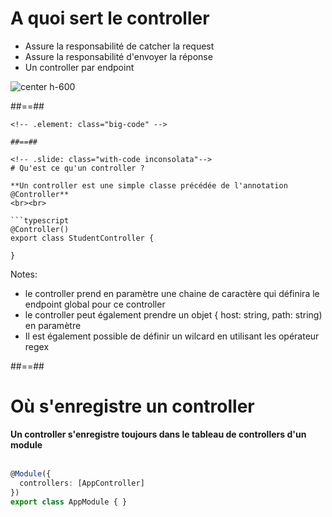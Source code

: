 # A quoi sert le controller

- Assure la responsabilité de catcher la request
- Assure la responsabilité d'envoyer la réponse
- Un controller par endpoint

![center h-600](assets/images/school/03-controller/controller.png)

##==##

```
<!-- .element: class="big-code" -->

##==##

<!-- .slide: class="with-code inconsolata"-->
# Qu'est ce qu'un controller ?

**Un controller est une simple classe précédée de l'annotation @Controller**
<br><br>

```typescript
@Controller()
export class StudentController {
  
}
```
<!-- .element: class="big-code" -->
Notes:
- le controller prend en paramètre une chaine de caractère qui définira le endpoint global pour ce controller
- le controller peut également prendre un objet { host: string, path: string) en paramètre  
- Il est également possible de définir un wilcard en utilisant les opérateur regex

##==##

<!-- .slide: class="with-code inconsolata" -->
# Où s'enregistre un controller

__Un controller s'enregistre toujours dans le tableau de controllers d'un module__ <br><br>

```typescript
@Module({
  controllers: [AppController]    
})
export class AppModule { }
